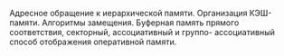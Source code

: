 Адресное обращение к иерархической памяти. Организация КЭШ-памяти. Алгоритмы замещения.
Буферная память прямого соответствия, секторный, ассоциативный и группо-
ассоциативный способ отображения оперативной памяти.